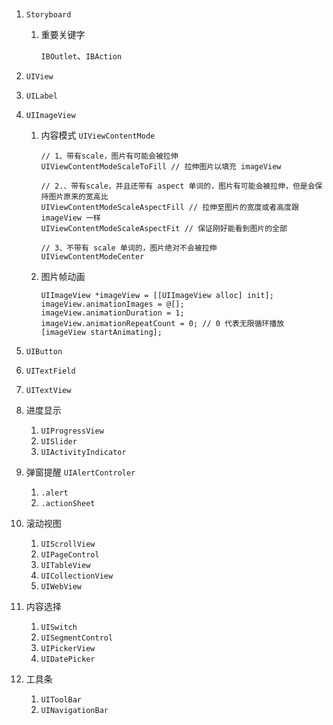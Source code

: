 #

1. `Storyboard`
   1. 重要关键字

      `IBOutlet`、`IBAction`

1. `UIView`
1. `UILabel`
1. `UIImageView`
   1. 内容模式 `UIViewContentMode`

      ```objc
      // 1、带有scale，图片有可能会被拉伸
      UIViewContentModeScaleToFill // 拉伸图片以填充 imageView

      // 2.、带有scale，并且还带有 aspect 单词的，图片有可能会被拉伸，但是会保持图片原来的宽高比
      UIViewContentModeScaleAspectFill // 拉伸至图片的宽度或者高度跟 imageView 一样
      UIViewContentModeScaleAspectFit // 保证刚好能看到图片的全部

      // 3、不带有 scale 单词的，图片绝对不会被拉伸
      UIViewContentModeCenter
      ```

   1. 图片帧动画

      ```objc
      UIImageView *imageView = [[UIImageView alloc] init];
      imageView.animationImages = @[];
      imageView.animationDuration = 1;
      imageView.animationRepeatCount = 0; // 0 代表无限循环播放
      [imageView startAnimating];
      ```

1. `UIButton`
1. `UITextField`
1. `UITextView`
1. 进度显示
   1. `UIProgressView`
   1. `UISlider`
   1. `UIActivityIndicator`
1. 弹窗提醒 `UIAlertControler`
   1. `.alert`
   1. `.actionSheet`
1. 滚动视图
   1. `UIScrollView`
   1. `UIPageControl`
   1. `UITableView`
   1. `UICollectionView`
   1. `UIWebView`
1. 内容选择
   1. `UISwitch`
   1. `UISegmentControl`
   1. `UIPickerView`
   1. `UIDatePicker`
1. 工具条
   1. `UIToolBar`
   1. `UINavigationBar`
